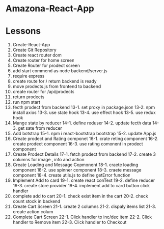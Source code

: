 # Amazona-React-App

# Lessons

1. Create-React-App
2. Create Git Repository
3. Create react router dom
4. Create router for home screen
5. Create Router for prodect screen
6. add start commend as node backend/server.js
7. require express
8. create route for / return backend is ready
9. move prodects.js from frontend to backend
10. create router for /api/prodects
11. return prodects
12. run npm start
13. fecth prodect from backend
    13-1. set proxy in package.json
    13-2. npm install axios
    13-3. use state hook
    13-4. use effect hook
    13-5. use redux hook
14. Mange state by reducer
    14-1. define reduser
    14-2. update fecth data
    14-3. get sate from reducer
15. Add botstrap
    15-1. npm i react-bootstrap bootstrap
    15-2. update App.js
16. Create prodect and Rating componet
    16-1. crate reting component
    16-2. create prodect component
    16-3. use rating comonent in prodect component
17. Create Prodect Details
    17-1. fetch prodect from backend
    17-2. create 3 columns for image , info and action
18. Create Loading and Message Copmonent
    18-1. craete loading component
    18-2. use spinner component
    18-3. craete message component
    18-4. create utils.js to define getError function
19. Implement Add to card
    19-1. create react conText
    19-2. define reducer
    19-3. create store provider
    19-4. implement add to card button click handler
20. complete add to cart
    20-1. check exist item in the cart
    20-2. check count stock in backend
21. Create Cart Screen
    21-1. create 2 columns
    21-2. dispaly items list
    21-3. create action colum
22. Complete Cart Screen
    22-1. Click handler to inc/dec item
    22-2. Click handler to Remove item
    22-3. Click handler to Checkout
